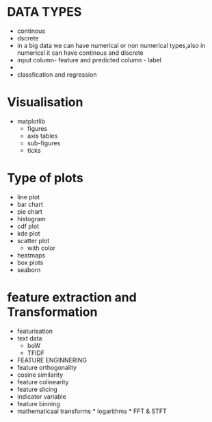 # DATA TYPES
* continous
* dscrete
* in a big data we can have numerical or non numerical types,also in numericsl it can have continous and discrete
* input column- feature and predicted column - label
* 
* classfication and regression
# Visualisation
* matplotlib
   * figures
   * axis tables
   * sub-figures
   * ticks
 # Type of plots
 * line plot
 * bar chart
 * pie chart
 * histogram
 * cdf plot
 * kde plot
 * scatter plot
     * with color
* heatmaps
* box plots
* seaborn
# feature extraction and Transformation
* featurisation
* text data
    * boW
    * TFIDF
* FEATURE ENGINNERING
* feature orthogonality
* cosine similarity
* feature colinearity
* feature slicing
* indicator variable
* feature binning
* mathematicaal transforms
      * logarithms
      * FFT & STFT
